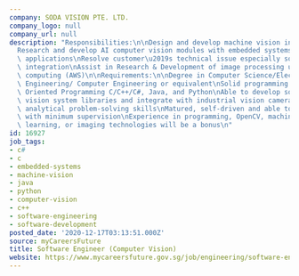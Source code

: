 ```yaml
---
company: SODA VISION PTE. LTD.
company_logo: null
company_url: null
description: "Responsibilities:\n\nDesign and develop machine vision inspection software\n\
  Research and develop AI computer vision modules with embedded systems for various\
  \ applications\nResolve customer\u2019s technical issue especially software SDK\
  \ integration\nAssist in Research & Development of image processing using cloud\
  \ computing (AWS)\n\nRequirements:\n\nDegree in Computer Science/Electrical & Electronics\
  \ Engineering/ Computer Engineering or equivalent\nSolid programming skills in Object\
  \ Oriented Programming C/C++/C#, Java, and Python\nAble to develop software with\
  \ vision system libraries and integrate with industrial vision camera\nIndependent\
  \ analytical problem-solving skills\nMatured, self-driven and able to work independently\
  \ with minimum supervision\nExperience in programming, OpenCV, machine vision, deep\
  \ learning, or imaging technologies will be a bonus\n"
id: 16927
job_tags:
- c#
- c
- embedded-systems
- machine-vision
- java
- python
- computer-vision
- c++
- software-engineering
- software-development
posted_date: '2020-12-17T03:13:51.000Z'
source: myCareersFuture
title: Software Engineer (Computer Vision)
website: https://www.mycareersfuture.gov.sg/job/engineering/software-engineer-soda-vision-4402f6aca00fdfe642d9e8f0cf10f31f
---
```

